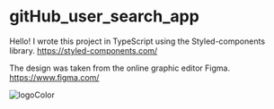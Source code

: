 # gitHub_user_search_app
Hello! I wrote this project in TypeScript using the Styled-components library. https://styled-components.com/

The design was taken from the online graphic editor Figma. https://www.figma.com/



![logoColor](https://user-images.githubusercontent.com/96144068/234046629-d073245e-5596-4b09-8334-cf94d2beb69a.jpg)
